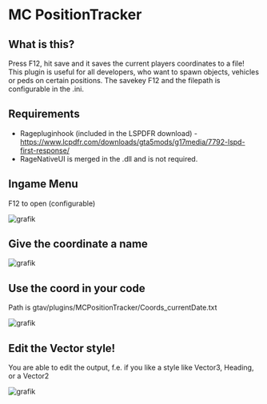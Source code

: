# MC PositionTracker

## What is this?
Press F12, hit save and it saves the current players coordinates to a file!
This plugin is useful for all developers, who want to spawn objects, vehicles or peds on certain positions.
The savekey F12 and the filepath is configurable in the .ini.

## Requirements
- Ragepluginhook (included in the LSPDFR download) - https://www.lcpdfr.com/downloads/gta5mods/g17media/7792-lspd-first-response/
- RageNativeUI is merged in the .dll and is not required.

## Ingame Menu
F12 to open (configurable)

![grafik](https://github.com/user-attachments/assets/2374c5ef-6510-4262-8612-074e2e602956)


## Give the coordinate a name
![grafik](https://github.com/user-attachments/assets/ea9d0523-6bf0-4f53-acbe-b7fcca63a5f3)


## Use the coord in your code
Path is gtav/plugins/MCPositionTracker/Coords_currentDate.txt

![grafik](https://github.com/user-attachments/assets/96f5548c-531a-45cd-bd00-4029ffc98fc2)



## Edit the Vector style!
You are able to edit the output, f.e. if you like a style like Vector3, Heading, or a Vector2

![grafik](https://github.com/user-attachments/assets/c882329c-1b04-47cf-9fcb-06fb1b13eadd)


